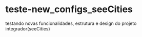 # teste-new_configs_seeCities
testando novas funcionalidades, estrutura e design do projeto integrador(seeCities)
